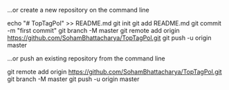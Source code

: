 …or create a new repository on the command line

echo "# TopTagPol" >> README.md
git init
git add README.md
git commit -m "first commit"
git branch -M master
git remote add origin https://github.com/SohamBhattacharya/TopTagPol.git
git push -u origin master
                

…or push an existing repository from the command line

git remote add origin https://github.com/SohamBhattacharya/TopTagPol.git
git branch -M master
git push -u origin master
